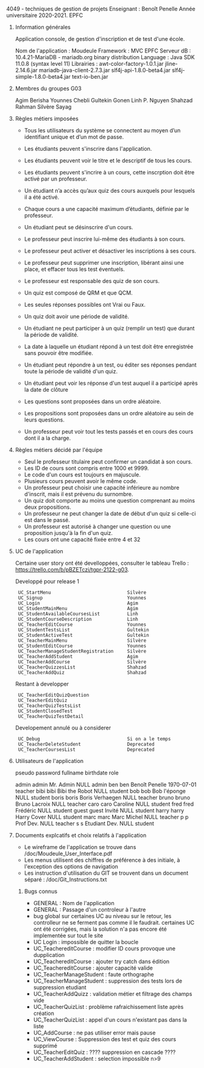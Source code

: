 4049 - techniques de gestion de projets
Enseignant : Benoît Penelle
Année universitaire 2020-2021.
EPFC

1. Information générales

    Application console, de gestion d'inscription et de test d'une école.

    Nom de l'application : Moudeule
    Framework : MVC EPFC
    Serveur dB : 10.4.21-MariaDB - mariadb.org binary distribution
    Language : Java SDK 11.0.8 (syntax level 11)
        Librairies : awt-color-factory-1.0.1.jar
                     jline-2.14.6.jar
                     mariadb-java-client-2.7.3.jar
                     slf4j-api-1.8.0-beta4.jar
                     slf4j-simple-1.8.0-beta4.jar
                     text-io-ben.jar

2. Membres du groupes G03

    Agim 	 Berisha
    Younnes  Chebli
    Gultekin Gonen
    Linh P.  Nguyen
    Shahzad  Rahman
    Silvère  Sayag

3. Règles métiers imposées

    - Tous les utilisateurs du système se connectent au moyen d’un identifiant unique et d’un mot de passe.
    - Les étudiants peuvent s'inscrire dans l'application.

    - Les étudiants peuvent voir le titre et le descriptif de tous les cours.
    - Les étudiants peuvent s'incrire à un cours, cette inscrption doit être activé par un professeur.
    - Un étudiant n’a accès qu’aux quiz des cours auxquels pour lesquels il a été activé.
    - Chaque cours a une capacité maximum d’étudiants, définie par le professeur.
    - Un étudiant peut se désinscrire d'un cours.
    - Le professeur peut inscrire lui-même des étudiants à son cours.
    - Le professeur peut activer et désactiver les inscriptions à ses cours.
    - Le professeur peut supprimer une inscription, libérant ainsi une place, et effacer tous les test éventuels.

    - Le professeur est responsable des quiz de son cours.
    - Un quiz est composé de QRM et que QCM.
    - Les seules réponses possibles ont Vrai ou Faux.
    - Un quiz doit avoir une période de validité.
    - Un étudiant ne peut participer à un quiz (remplir un test) que durant la période de validité.
    - La date à laquelle un étudiant répond à un test doit être enregistrée sans pouvoir être modifiée.
    - Un étudiant peut répondre à un test, ou éditer ses réponses pendant toute la période de validité d'un quiz.
    - Un étudiant peut voir les réponse d'un test auquel il a participé après la date de clôture
    - Les questions sont proposées dans un ordre aléatoire.
    - Les propositions sont proposées dans un ordre aléatoire au sein de leurs questions.
    - Un professeur peut voir tout les tests passés et en cours des cours dont il a la charge.

4. Règles métiers décidé par l'équipe

    - Seul le professeur titulaire peut confirmer un candidat à son cours.
    - Les ID de cours sont compris entre 1000 et 9999.
    - Le code d'un cours est toujours en majuscule. 
    - Plusieurs cours peuvent avoir le même code.
    - Un professeur peut choisir une capacité inférieure au nombre d'inscrit, mais il est prévenu du surnombre.
    - Un quiz doit comporte au moins une question comprenant au moins deux propositions.
    - Un professeur ne peut changer la date de début d'un quiz si celle-ci est dans le passé.
    - Un professeur est autorisé à changer une question ou une proposition jusqu'à la fin d'un quiz.
    - Les cours ont une capacité fixée entre 4 et 32

5. UC de l'application

    Certaine user story ont été develloppées, consulter le tableau Trello : https://trello.com/b/pBZETczi/tgpr-2122-g03.
	
    Developpé pour release 1
	
        UC_StartMenu							Silvère
        UC_Signup								Younnes		
        UC_Login								Agim		
        UC_StudentMainMenu						Agim		
        UC_StudentAvailableCoursesList			Linh	
        UC_StudentCourseDescription				Linh		
        UC_TeacherEditCourse					Younnes		
        UC_StudentTestsList						Gultekin
        UC_StudentActiveTest					Gultekin		
        UC_TeacherMainMenu						Silvère		
        UC_StudentEditCourse					Younnes		
        UC_TeacherManageStudentRegistration		Silvère	
        UC_TeacherAddStudent					Agim		
        UC_TeacherAddCourse						Silvère		
        UC_TeacherQuizzesList					Shahzad	
        UC_TeacherAddQuiz						Shahzad		
		
    Restant à developper

        UC_TeacherEditQuizQuestion				
        UC_TeacherEditQuiz				
        UC_TeacherQuizTestsList				
        UC_StudentClosedTest				
        UC_TeacherQuizTestDetail				

    Developement annulé ou à considerer

        UC_Debug								Si on a le temps		
        UC_TeacherDeleteStudent					Deprecated		
        UC_TeacherCoursesList					Deprecated		


6. Utilisateurs de l'application

    pseudo	password	fullname			birthdate	role

    admin	admin		Mr. Admin			NULL		admin
    ben		ben			Benoît Penelle		1970-07-01	teacher
    bibi	bibi		Bibi the Robot		NULL		student
    bob		bob			Bob l'éponge		NULL		student
    boris	boris		Boris Verhaegen		NULL		teacher
    bruno	bruno		Bruno Lacroix		NULL		teacher
    caro	caro		Caroline			NULL		student
    fred	fred		Frédéric			NULL		student
    guest	guest		Invité				NULL		student
    harry	harry		Harry Cover			NULL		student
    marc	marc		Marc Michel			NULL		teacher
    p		p			Prof Dev.			NULL		teacher
    s		s			Etudiant Dev.		NULL		student


7. Documents explcatifs et choix relatifs à l'application

    - Le wireframe de l'application se trouve dans /doc/Moudeule_User_Interface.pdf
    - Les menus utilisent des chiffres de préférence à des initiale, à l'exception des options de navigation
    - Les instruction d'utilisation du GIT se trouvent dans un document séparé : /doc/Git_Instructions.txt
	
   1. Bugs connus

      - GENERAL : Nom de l'application
      - GENERAL : Passage d'un controleur à l'autre 
      - bug global sur certaines UC au niveau sur le retour, les controlleur ne se ferment pas comme il le faudrait.
        certaines UC ont été corrigées, mais la solution n'a pas encore été implementée sur tout le site
      - UC Login : impossible de quitter la boucle
      - UC_TeachereditCourse : modifier ID cours provoque une dupplication
      - UC_TeachereditCourse : ajouter try catch dans édition
      - UC_TeachereditCourse : ajouter capacité valide
      - UC_TeacherManageStudent : faute orthographe
      - UC_TeacherManageStudent : suppression des tests lors de suppression etudiant
      - UC_TeacherAddQuizz : validation métier et filtrage des champs vide
      - UC_TeacherQuizList : problème rafraichissement liste après création
      - UC_TeacherQuizList : appel d'un cours n'existant pas dans la liste
      - UC_AddCourse : ne pas utiliser error mais pause
      - UC_ViewCourse : Suppression des test et quiz des cours supprimé
      - UC_TeacherEditQuiz : ???? suppression en cascade ????
      - UC_TeacherAddStudent : selection impossible n>9


